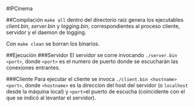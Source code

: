 #IPCinema

##Compilación
`make all` dentro del directorio raíz genera los ejecutables *client.bin*, *server.bin* y *logging.bin*, correspondientes al proceso cliente, servidor y el daemon de logging.

Con `make clean` se borran los binarios.

##Ejecución
###Servidor
El servidor se corre invocando `./server.bin <port>`, donde `<port>` es el numero de puerto donde se escucharán las conexiones entrantes. 

###Cliente
Para ejecutar el cliente se invoca `./client.bin <hostname> <port>`, donde `<hostname>` es la direccion del host del servidor (o `localhost` desde la máquina local) y `<port>`el puerto de escucha (coincidente con el que se indicó al levantar el servidor).